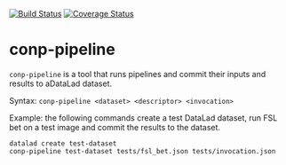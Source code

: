 [![Build Status](https://travis-ci.org/CONP-PCNO/conp-pipeline.svg?branch=master)](https://travis-ci.org/CONP-PCNO/conp-pipeline)
[![Coverage Status](https://coveralls.io/repos/github/CONP-PCNO/conp-pipeline/badge.svg?branch=master)](https://coveralls.io/github/CONP-PCNO/conp-pipeline?branch=master)

# conp-pipeline

`conp-pipeline` is a tool that runs pipelines and commit their inputs and 
results to aDataLad dataset.

Syntax: `conp-pipeline <dataset> <descriptor> <invocation>` 

Example: the following commands create a test DataLad dataset, 
run FSL bet on a test image and commit the results to the dataset.
```
datalad create test-dataset
conp-pipeline test-dataset tests/fsl_bet.json tests/invocation.json
```
